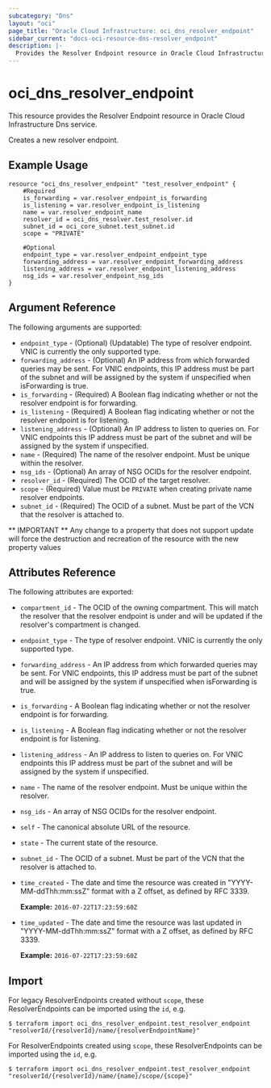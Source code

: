 ```yaml
---
subcategory: "Dns"
layout: "oci"
page_title: "Oracle Cloud Infrastructure: oci_dns_resolver_endpoint"
sidebar_current: "docs-oci-resource-dns-resolver_endpoint"
description: |-
  Provides the Resolver Endpoint resource in Oracle Cloud Infrastructure Dns service
---
```


# oci_dns_resolver_endpoint
This resource provides the Resolver Endpoint resource in Oracle Cloud Infrastructure Dns service.

Creates a new resolver endpoint.


## Example Usage

```hcl
resource "oci_dns_resolver_endpoint" "test_resolver_endpoint" {
	#Required
	is_forwarding = var.resolver_endpoint_is_forwarding
	is_listening = var.resolver_endpoint_is_listening
	name = var.resolver_endpoint_name
	resolver_id = oci_dns_resolver.test_resolver.id
	subnet_id = oci_core_subnet.test_subnet.id
	scope = "PRIVATE"

	#Optional
	endpoint_type = var.resolver_endpoint_endpoint_type
	forwarding_address = var.resolver_endpoint_forwarding_address
	listening_address = var.resolver_endpoint_listening_address
	nsg_ids = var.resolver_endpoint_nsg_ids
}
```

## Argument Reference

The following arguments are supported:

* `endpoint_type` - (Optional) (Updatable) The type of resolver endpoint. VNIC is currently the only supported type. 
* `forwarding_address` - (Optional) An IP address from which forwarded queries may be sent. For VNIC endpoints, this IP address must be part of the subnet and will be assigned by the system if unspecified when isForwarding is true. 
* `is_forwarding` - (Required) A Boolean flag indicating whether or not the resolver endpoint is for forwarding. 
* `is_listening` - (Required) A Boolean flag indicating whether or not the resolver endpoint is for listening. 
* `listening_address` - (Optional) An IP address to listen to queries on. For VNIC endpoints this IP address must be part of the subnet and will be assigned by the system if unspecified. 
* `name` - (Required) The name of the resolver endpoint. Must be unique within the resolver. 
* `nsg_ids` - (Optional) An array of NSG OCIDs for the resolver endpoint. 
* `resolver_id` - (Required) The OCID of the target resolver.
* `scope` - (Required) Value must be `PRIVATE` when creating private name resolver endpoints. 
* `subnet_id` - (Required) The OCID of a subnet. Must be part of the VCN that the resolver is attached to.


** IMPORTANT **
Any change to a property that does not support update will force the destruction and recreation of the resource with the new property values

## Attributes Reference

The following attributes are exported:

* `compartment_id` - The OCID of the owning compartment. This will match the resolver that the resolver endpoint is under and will be updated if the resolver's compartment is changed. 
* `endpoint_type` - The type of resolver endpoint. VNIC is currently the only supported type. 
* `forwarding_address` - An IP address from which forwarded queries may be sent. For VNIC endpoints, this IP address must be part of the subnet and will be assigned by the system if unspecified when isForwarding is true. 
* `is_forwarding` - A Boolean flag indicating whether or not the resolver endpoint is for forwarding. 
* `is_listening` - A Boolean flag indicating whether or not the resolver endpoint is for listening. 
* `listening_address` - An IP address to listen to queries on. For VNIC endpoints this IP address must be part of the subnet and will be assigned by the system if unspecified. 
* `name` - The name of the resolver endpoint. Must be unique within the resolver. 
* `nsg_ids` - An array of NSG OCIDs for the resolver endpoint. 
* `self` - The canonical absolute URL of the resource.
* `state` - The current state of the resource.
* `subnet_id` - The OCID of a subnet. Must be part of the VCN that the resolver is attached to.
* `time_created` - The date and time the resource was created in "YYYY-MM-ddThh:mm:ssZ" format with a Z offset, as defined by RFC 3339.

	**Example:** `2016-07-22T17:23:59:60Z` 
* `time_updated` - The date and time the resource was last updated in "YYYY-MM-ddThh:mm:ssZ" format with a Z offset, as defined by RFC 3339.

	**Example:** `2016-07-22T17:23:59:60Z` 

## Import

For legacy ResolverEndpoints created without `scope`, these ResolverEndpoints can be imported using the `id`, e.g.

```
$ terraform import oci_dns_resolver_endpoint.test_resolver_endpoint "resolverId/{resolverId}/name/{resolverEndpointName}" 
```

For ResolverEndpoints created using `scope`, these ResolverEndpoints can be imported using the `id`, e.g.

```
$ terraform import oci_dns_resolver_endpoint.test_resolver_endpoint "resolverId/{resolverId}/name/{name}/scope/{scope}"
```

